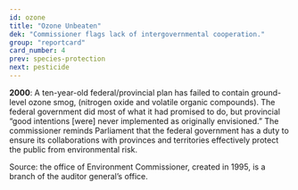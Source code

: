 ```yaml
---
id: ozone
title: "Ozone Unbeaten"
dek: "Commissioner flags lack of intergovernmental cooperation."
group: "reportcard"
card_number: 4
prev: species-protection
next: pesticide
---
```

**2000**: A ten-year-old federal/provincial plan has failed to contain ground-level ozone smog, (nitrogen oxide and volatile organic compounds). The federal government did most of what it had promised to do, but provincial “good intentions [were] never implemented as originally envisioned.” The commissioner reminds Parliament that the federal government has a duty to ensure its collaborations with provinces and territories effectively protect the public from environmental risk.

Source: the office of Environment Commissioner, created in 1995, is a branch of the auditor general’s office.
